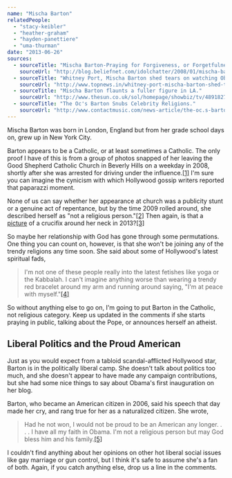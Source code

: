 ```yaml
---
name: "Mischa Barton"
relatedPeople:
  - "stacy-keibler"
  - "heather-graham"
  - "hayden-panettiere"
  - "uma-thurman"
date: "2013-06-26"
sources:
  - sourceTitle: "Mischa Barton-Praying for Forgiveness, or Forgetfulness?"
    sourceUrl: "http://blog.beliefnet.com/idolchatter/2008/01/mischa-bartonpraying-for-forgi.html"
  - sourceTitle: "Whitney Port, Mischa Barton shed tears on watching Obama Inauguration."
    sourceUrl: "http://www.topnews.in/whitney-port-mischa-barton-shed-tears-watching-obama-inauguration-2113124"
  - sourceTitle: "Mischa Barton flaunts a fuller figure in LA."
    sourceUrl: "http://www.thesun.co.uk/sol/homepage/showbiz/tv/4891827/mischa-barton-flaunts-a-fuller-figure-in-la.html"
  - sourceTitle: "The Oc's Barton Snubs Celebrity Religions."
    sourceUrl: "http://www.contactmusic.com/news-article/the-oc.s-barton-snubs-celebrity-religions"
---
```


Mischa Barton was born in London, England but from her grade school days on, grew up in New York City.

Barton appears to be a Catholic, or at least sometimes a Catholic. The only proof I have of this is from a group of photos snapped of her leaving the Good Shepherd Catholic Church in Beverly Hills on a weekday in 2008, shortly after she was arrested for driving under the influence.<a class="source-citation" href="#http://blog.beliefnet.com/idolchatter/2008/01/mischa-bartonpraying-for-forgi.html" title="Mischa Barton-Praying for Forgiveness, or Forgetfulness?">[1]</a> I'm sure you can imagine the cynicism with which Hollywood gossip writers reported that paparazzi moment.

None of us can say whether her appearance at church was a publicity stunt or a genuine act of repentance, but by the time 2009 rolled around, she described herself as "not a religious person."<a class="source-citation" href="#http://www.topnews.in/whitney-port-mischa-barton-shed-tears-watching-obama-inauguration-2113124" title="Whitney Port, Mischa Barton shed tears on watching Obama Inauguration.">[2]</a> Then again, is that a [picture](http://www.thesun.co.uk/sol/homepage/showbiz/tv/4891827/mischa-barton-flaunts-a-fuller-figure-in-la.html) of a crucifix around her neck in 2013?<a class="source-citation" href="#http://www.thesun.co.uk/sol/homepage/showbiz/tv/4891827/mischa-barton-flaunts-a-fuller-figure-in-la.html" title="Mischa Barton flaunts a fuller figure in LA.">[3]</a>

So maybe her relationship with God has gone through some permutations. One thing you can count on, however, is that she won't be joining any of the trendy religions any time soon. She said about some of Hollywood's latest spiritual fads,

>I'm not one of these people really into the latest fetishes like yoga or the Kabbalah. I can't imagine anything worse than wearing a trendy red bracelet around my arm and running around saying, "I'm at peace with myself."<a class="source-citation" href="#http://www.contactmusic.com/news-article/the-oc.s-barton-snubs-celebrity-religions" title="The Oc&apos;s Barton Snubs Celebrity Religions.">[4]</a>

So without anything else to go on, I'm going to put Barton in the Catholic, not religious category. Keep us updated in the comments if she starts praying in public, talking about the Pope, or announces herself an atheist.


## Liberal Politics and the Proud American

Just as you would expect from a tabloid scandal-afflicted Hollywood star, Barton is in the politically liberal camp. She doesn't talk about politics too much, and she doesn't appear to have made any campaign contributions, but she had some nice things to say about Obama's first inauguration on her blog.

Barton, who became an American citizen in 2006, said his speech that day made her cry, and rang true for her as a naturalized citizen. She wrote,

>Had he not won, I would not be proud to be an American any longer. . . . I have all my faith in Obama. I'm not a religious person but may God bless him and his family.<a class="source-citation" href="#http://www.topnews.in/whitney-port-mischa-barton-shed-tears-watching-obama-inauguration-2113124" title="Whitney Port, Mischa Barton shed tears on watching Obama Inauguration.">[5]</a>

I couldn't find anything about her opinions on other hot liberal social issues like gay marriage or gun control, but I think it's safe to assume she's a fan of both. Again, if you catch anything else, drop us a line in the comments.
